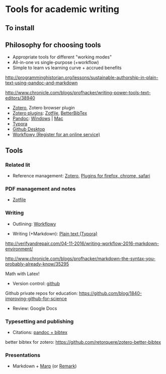 # Tools for academic writing


## To install

## Philosophy for choosing tools

- Appropriate tools for different "working modes"
- All-in-one vs single-purpose (+workflow)
- Simple to learn vs learning curve + accrued benefits

http://programminghistorian.org/lessons/sustainable-authorship-in-plain-text-using-pandoc-and-markdown

http://www.chronicle.com/blogs/profhacker/writing-power-tools-text-editors/38940

- [Zotero](https://www.zotero.org), Zotero browser plugin
- [Zotero plugins](https://github.com/retorquere/zotero-better-bibtex/wiki/Installation): [Zotfile](https://addons.mozilla.org/firefox/downloads/file/420697/zotfile-4.2.6-fx.xpi?src=dp-btn-primary), [BetterBibTex](https://github.com/retorquere/zotero-better-bibtex/releases/download/1.6.98/zotero-better-bibtex-1.6.98.xpi)
- [Pandoc](http://pandoc.org/installing.html): [Windows](https://github.com/jgm/pandoc/releases/download/1.19.2.1/pandoc-1.19.2.1-windows.msi) | [Mac](https://github.com/jgm/pandoc/releases/download/1.19.2.1/pandoc-1.19.2.1-osx.pkg)
- [Typora](https://www.typora.io/#download)
- [Github Desktop](https://desktop.github.com)
- [Workflowy (Register for an online service)](https://workflowy.com/invite/eb640f.lnx)


## Tools



### Related lit

- Reference management: [Zotero](https://www.zotero.org), [Plugins for firefox, chrome, safari](https://www.zotero.org/download/)



### PDF management and notes

- [Zotfile](http://zotfile.com)



### Writing

- Outlining: [Workflowy](https://workflowy.com/invite/eb640f.lnx)

- Writing (+Markdown): [Plain text (Typora)](https://typora.io/)

http://verifyandrepair.com/04-11-2016/writing-workflow-2016-markdown-environment/

http://www.chronicle.com/blogs/profhacker/markdown-the-syntax-you-probably-already-know/35295

Math with Latex!


- Version control: [github](https://tomwallis.info/2014/02/05/version-control-part-1-local-repository/)

Github private repos for education: https://github.com/blog/1840-improving-github-for-science

- Review: Google Docs



### Typesetting and publishing

- Citations: [pandoc + bibtex](http://verifyandrepair.com/04-13-2016/citations-export-preview/)

better bibtex for zotero: https://github.com/retorquere/zotero-better-bibtex



### Presentations

- Markdown + [Marp](https://yhatt.github.io/marp/) (or [Remark](https://remarkjs.com/remarkise))





